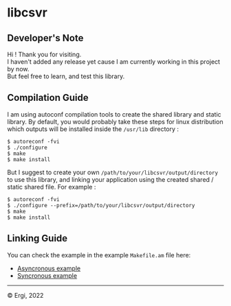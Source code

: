 # libcsvr

## Developer's Note

Hi ! Thank you for visiting.  
I haven't added any release yet cause I am currently working in this project by now.  
But feel free to learn, and test this library.  

## Compilation Guide
I am using autoconf compilation tools to create the shared library and static library. By default, you would probably take these steps for linux distribution which outputs will be installed inside the `/usr/lib` directory :
```
$ autoreconf -fvi
$ ./configure
$ make
$ make install
```

But I suggest to create your own `/path/to/your/libcsvr/output/directory` to use this library, and linking your application using the created shared / static shared file. For example :
```
$ autoreconf -fvi
$ ./configure --prefix=/path/to/your/libcsvr/output/directory
$ make
$ make install
```

## Linking Guide

You can check the example in the example `Makefile.am` file here:
* [Asyncronous example](./example/asyncronous/src/Makefile.am)
* [Syncronous example](./example/syncronous/src/Makefile.am)

***
© Ergi, 2022
